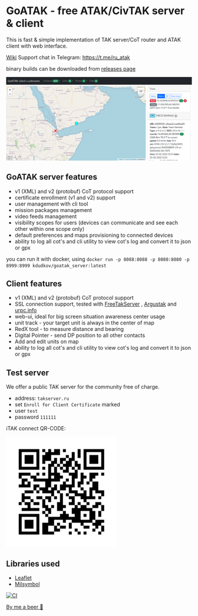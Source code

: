 # GoATAK - free ATAK/CivTAK server & client

This is fast & simple implementation of TAK server/CoT router and ATAK client with web interface.

[Wiki](https://github.com/kdudkov/goatak/wiki)
Support chat in Telegram: https://t.me/ru_atak

binary builds can be downloaded
from [releases page](https://github.com/kdudkov/goatak/releases)

![Client screen](img/client.png?raw=true "Client csreen")

## GoATAK server features

* v1 (XML) and v2 (protobuf) CoT protocol support
* certificate enrollment (v1 and v2) support
* user management with cli tool
* mission packages management
* video feeds management
* visibility scopes for users (devices can communicate and see each other within one scope only)
* default preferences and maps provisioning to connected devices
* ability to log all cot's and cli utility to view cot's log and convert it to json or gpx

you can run it with docker, using `docker run -p 8088:8088 -p 8080:8080 -p 8999:8999 kdudkov/goatak_server:latest`

## Client features

* v1 (XML) and v2 (protobuf) CoT protocol support
* SSL connection support, tested with [FreeTakServer](https://github.com/FreeTAKTeam/FreeTakServer)
  , [Argustak](https://argustak.com/) and [urpc.info](https://urpc.info/)
* web-ui, ideal for big screen situation awareness center usage
* unit track - your target unit is always in the center of map
* RedX tool - to measure distance and bearing
* Digital Pointer - send DP position to all other contacts
* Add and edit units on map
* ability to log all cot's and cli utility to view cot's log and convert it to json or gpx

## Test server

We offer a public TAK server for the community free of charge.

* address: `takserver.ru`
* set `Enroll for Client Certificate` marked
* user `test`
* password `111111`

iTAK connect QR-CODE:

![QR](img/qr.png?raw=true "QR")

## Libraries used

* [Leaflet](https://leafletjs.com/)
* [Milsymbol](https://github.com/spatialillusions/milsymbol)

[![CI](https://github.com/kdudkov/goatak/actions/workflows/main.yml/badge.svg?branch=master)](https://github.com/kdudkov/goatak/actions/workflows/main.yml)

[By me a beer 🍺](https://buymeacoffee.com/kdudkov)
